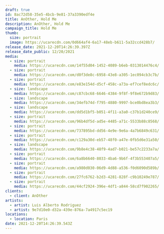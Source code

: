 ```yaml
---
draft: true
id: 8ac72d58-35e5-4bcb-9e81-37a3390edf4e
title: AnOther, Hold Me
description: AnOther, Hold Me
campaign_title: Hold Me
thumb:
  size: portrait
  image: https://ucarecdn.com/0d664af4-6a17-48eb-b611-5a32ccd428b7/
release_date: 2021-12-20T14:26:39.397Z
release_date_public: 12/20/2021
media:
  - size: portrait
    media: https://ucarecdn.com/14f55d04-1452-4089-b6eb-0313014476c4/
  - size: portrait
    media: https://ucarecdn.com/d0f3de8c-6958-43e8-a305-1ec094cb3c7b/
  - size: portrait
    media: https://ucarecdn.com/e83e154d-d5cf-458c-a73a-ef7cef8edc6c/
  - size: landscape
    media: https://ucarecdn.com/c87cbc68-6646-4384-9f8f-9f8e672b9d83/
  - size: landscape
    media: https://ucarecdn.com/34efb74d-f795-4880-9997-bce0bd8ea3b3/
  - size: landscape
    media: https://ucarecdn.com/dd5d1bf5-b051-4f11-a3a0-c37b1d240ce9/
  - size: portrait
    media: https://ucarecdn.com/96b4df5d-ad5e-4485-a71c-5533b88c8568/
  - size: portrait
    media: https://ucarecdn.com/737895bd-dd56-4e9e-9e6a-4a7b6849c631/
  - size: portrait
    media: https://ucarecdn.com/c129a30d-eb57-48f0-a47e-0fb5d6e31a50/
  - size: landscape
    media: https://ucarecdn.com/9b8e4c38-48f9-4ad7-b021-be57c2233a7a/
  - size: portrait
    media: https://ucarecdn.com/6a8b6640-8033-4ba6-9b6f-4f3b553407a5/
  - size: portrait
    media: https://ucarecdn.com/a980d030-06d9-4d88-a536-f0d6090d589b/
  - size: portrait
    media: https://ucarecdn.com/27fc6762-b2d3-4281-828f-c9b10249e787/
  - size: portrait
    media: https://ucarecdn.com/44cf2924-396e-4df1-a844-58cd7f902265/
clients:
  - client: AnOther
artists:
  - artist: Luis Alberto Rodriguez
  - artist: 9e7d10e0-d32a-439e-876a-7a4917c5ec19
locations:
  - location: Paris
date: 2021-12-20T14:26:39.543Z
---
```

